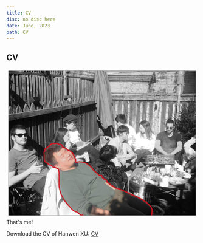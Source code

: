 ```yaml
---
title: CV
disc: no disc here
date: June, 2023
path: CV
---
```

<special>
</special>

## CV

<p id= "it">
<img src="../images/articles/other_03/01.jpg">
 That's me!
</p>


Download the CV of Hanwen XU: 
[CV](https://github.com/HanwenXU721/HanwenXU.github.io/blob/master/resources/CV_Hanwen%20Xu.pdf)